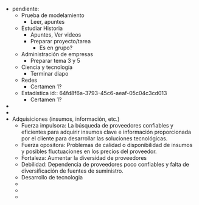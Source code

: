 - pendiente:
	- Prueba de modelamiento
		- Leer, apuntes
	- Estudiar Historia
		- Apuntes, Ver videos
		- Preparar proyecto/tarea
			- Es en grupo?
	- Administración de empresas
		- Preparar tema 3 y 5
	- Ciencia y tecnología
		- Terminar diapo
	- Redes
		- Certamen 1?
	- Estadística
	  id:: 64fd8f6a-3793-45c6-aeaf-05c04c3cd013
		- Certamen 1?
-
-
- Adquisiciones (insumos, información, etc.)
	- Fuerza impulsora:  La búsqueda de proveedores confiables y eficientes para adquirir insumos clave e información proporcionada por el cliente para desarrollar las soluciones tecnológicas.
	- Fuerza opositora: Problemas de calidad o disponibilidad de insumos y posibles fluctuaciones en los precios del proveedor.
	- Fortaleza: Aumentar la diversidad de proveedores
	- Debilidad: Dependencia de proveedores poco confiables y falta de diversificación de fuentes de suministro.
	- Desarrollo de tecnologia
	-
	-
	-